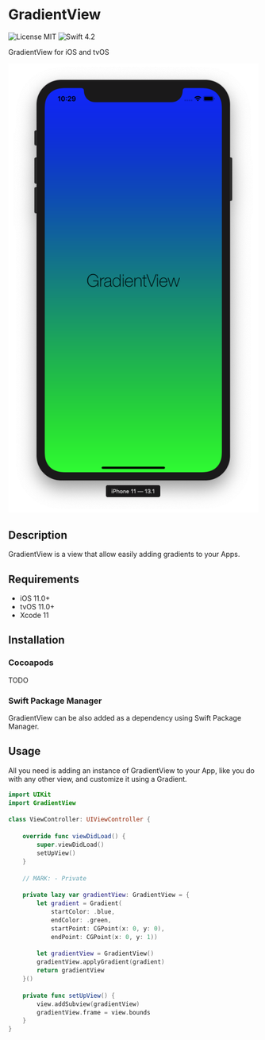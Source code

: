 # GradientView
![License MIT](https://img.shields.io/badge/license-MIT-green.svg)
![Swift 4.2](https://img.shields.io/badge/Swift-4.2-orange.svg)

GradientView for iOS and tvOS

![](Preview.png)

## Description

GradientView is a view that allow easily adding gradients to your Apps.

## Requirements

- iOS 11.0+
- tvOS 11.0+
- Xcode 11

## Installation

### Cocoapods

TODO

### Swift Package Manager

GradientView can be also added as a dependency using Swift Package Manager.

## Usage

All you need is adding an instance of GradientView to your App, like you do with any other view, and customize it using a Gradient.

```swift
import UIKit
import GradientView

class ViewController: UIViewController {

    override func viewDidLoad() {
        super.viewDidLoad()
        setUpView()
    }
    
    // MARK: - Private
    
    private lazy var gradientView: GradientView = {
        let gradient = Gradient(
            startColor: .blue,
            endColor: .green,
            startPoint: CGPoint(x: 0, y: 0),
            endPoint: CGPoint(x: 0, y: 1))
        
        let gradientView = GradientView()
        gradientView.applyGradient(gradient)
        return gradientView
    }()

    private func setUpView() {
        view.addSubview(gradientView)
        gradientView.frame = view.bounds
    }
}
```
